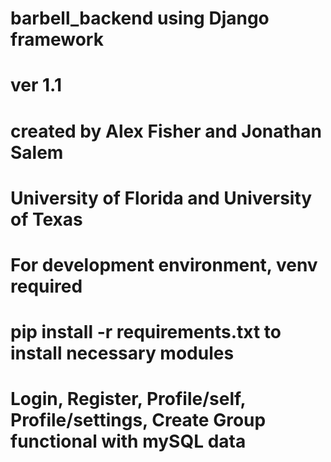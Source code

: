 # barbell_backend using Django framework

# ver 1.1

# created by Alex Fisher and Jonathan Salem

# University of Florida and University of Texas

# For development environment, venv required

# pip install -r requirements.txt to install necessary modules

# Login, Register, Profile/self, Profile/settings, Create Group functional with mySQL data
